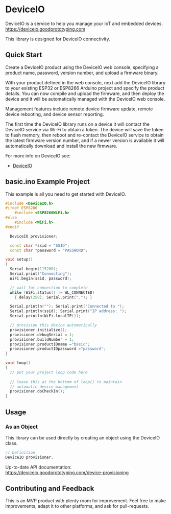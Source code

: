 # DeviceIO

DeviceIO is a service to help you manage your IoT and embedded devices.
https://deviceio.goodprototyping.com

This library is designed for DeviceIO connectivity.

## Quick Start

Create a DeviceIO product using the DeviceIO web console, specifying a product name, password, version number, and upload a firmware binary.

With your product defined in the web console, next add the DeviceIO library to your existing ESP32 or ESP8266 Arduino project and specify the product details. You can now compile and upload the firmware, and then deploy the device and it will be automatically managed with the DeviceIO web console.

Management features include remote device firmware update, remote device rebooting, and device sensor reporting.

The first time the DeviceIO library runs on a device it will contact the DeviceIO service via Wi-Fi to obtain a token. The device will save the token to flash memory, then reboot and re-contact the DeviceIO service to obtain the latest firmware version number, and if a newer version is available it will automatically download and install the new firmware. 

For more info on DeviceIO see:
- [DeviceIO](https://deviceio.goodprototyping.com/)

## basic.ino Example Project

This example is all you need to get started with DeviceIO.

``` c++
#include <DeviceIO.h>
#ifdef ESP8266
	#include <ESP8266WiFi.h>
#else
	#include <WiFi.h>	
#endif

  DeviceIO provisioner;

  const char *ssid = "SSID";
  const char *password = "PASSWORD";

void setup()
{
  Serial.begin(115200);
  Serial.print("Connecting");
  WiFi.begin(ssid, password);

  // wait for connection to complete
  while (WiFi.status() != WL_CONNECTED)
    { delay(250); Serial.print("."); }

  Serial.println(""); Serial.print("Connected to ");
  Serial.println(ssid); Serial.print("IP address: ");
  Serial.println(WiFi.localIP());

  // provision this device automatically
  provisioner.initialize();
  provisioner.debugSerial = 1;
  provisioner.buildNumber = 1;
  provisioner.productIDname ="basic";
  provisioner.productIDpassword ="password";
}

void loop() 
{
  // put your project loop code here
  
  // leave this at the bottom of loop() to maintain
  // automatic device management
  provisioner.doCheckIn();
}
```

## Usage

### As an Object

This library can be used directly by creating an object using the DeviceIO class.

``` c++
// Definition
DeviceIO provisioner;
```

Up-to-date API documentation:
https://deviceio.goodprototyping.com/device-provisioning

## Contributing and Feedback

This is an MVP product with plenty room for improvement. Feel free to make improvements, adapt it to other platforms, and ask for pull-requests.
